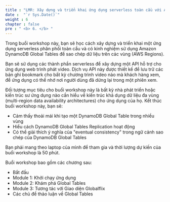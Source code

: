 ```yaml
---
title : "LMR: Xây dựng và triển khai ứng dụng serverless toàn cầu với Amazon DynamoDB"
date :  "`r Sys.Date()`" 
weight : 6
chapter : false
pre : " <b> 6. </b> "
---
```


Trong buổi workshop này, bạn sẽ học cách xây dựng và triển khai một ứng dụng serverless phân phối toàn cầu và có kinh nghiệm sử dụng Amazon DynamoDB Global Tables để sao chép dữ liệu trên các vùng (AWS Regions).

Bạn sẽ sử dụng các thành phần serverless để xây dựng một API hỗ trợ cho ứng dụng web trình phát video. Dịch vụ API này được thiết kế để lưu trữ các bản ghi bookmark cho bất kỳ chương trình video nào mà khách hàng xem, để ứng dụng có thể nhớ nơi người dùng đã dừng lại trong một phiên xem.

Đối tượng mục tiêu cho buổi workshop này là bất kỳ nhà phát triển hoặc kiến trúc sư ứng dụng nào cần hiểu về kiến trúc khả dụng dữ liệu đa vùng (multi-region data availability architectures) cho ứng dụng của họ. Kết thúc buổi workshop này, bạn sẽ:

- Cảm thấy thoải mái khi tạo một DynamoDB Global Table trong nhiều vùng
- Hiểu cách DynamoDB Global Tables Replication hoạt động
- Có thể giải thích ý nghĩa của "eventual consistency" trong ngữ cảnh sao chép của DynamoDB Global Tables

Bạn phải mang theo laptop của mình để tham gia và thời lượng dự kiến của buổi workshop là 50 phút.

Buổi workshop bao gồm các chương sau:

- Bắt đầu
- Module 1: Khởi chạy ứng dụng
- Module 2: Khám phá Global Tables
- Module 3: Tương tác với Giao diện Globalflix
- Các chủ đề thảo luận về Global Tables